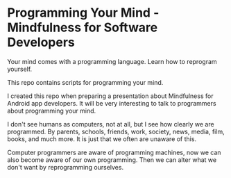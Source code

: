 # Programming Your Mind - Mindfulness for Software Developers

Your mind comes with a programming language. Learn how to reprogram yourself.

This repo contains scripts for programming your mind.

I created this repo when preparing a presentation about Mindfulness for Android app developers. It will be very interesting to talk to programmers about programming your mind. 

I don't see humans as computers, not at all, but I see how clearly we are programmed. By parents, schools, friends, work, society, news, media, film, books, and much more. It is just that we often are unaware of this. 

Computer programmers are aware of programming machines, now we can also become aware of our own programming. Then we can alter what we don't want by reprogramming ourselves.
